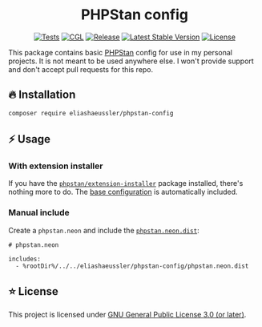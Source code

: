 <div align="center">

# PHPStan config

[![Tests](https://github.com/eliashaeussler/phpstan-config/actions/workflows/tests.yaml/badge.svg)](https://github.com/eliashaeussler/phpstan-config/actions/workflows/tests.yaml)
[![CGL](https://github.com/eliashaeussler/phpstan-config/actions/workflows/cgl.yaml/badge.svg)](https://github.com/eliashaeussler/phpstan-config/actions/workflows/cgl.yaml)
[![Release](https://github.com/eliashaeussler/phpstan-config/actions/workflows/release.yaml/badge.svg)](https://github.com/eliashaeussler/phpstan-config/actions/workflows/release.yaml)
[![Latest Stable Version](http://poser.pugx.org/eliashaeussler/phpstan-config/v)](https://packagist.org/packages/eliashaeussler/phpstan-config)
[![License](http://poser.pugx.org/eliashaeussler/phpstan-config/license)](LICENSE)

</div>

This package contains basic [PHPStan](https://phpstan.org/) config for use in my
personal projects. It is not meant to be used anywhere else. I won't provide
support and don't accept pull requests for this repo.

## 🔥 Installation

```bash
composer require eliashaeussler/phpstan-config
```

## ⚡ Usage

### With extension installer

If you have the [`phpstan/extension-installer`](https://github.com/phpstan/extension-installer)
package installed, there's nothing more to do. The [base configuration](phpstan-base.neon.dist)
is automatically included.

### Manual include

Create a `phpstan.neon` and include the [`phpstan.neon.dist`](phpstan.neon.dist):

```neon
# phpstan.neon

includes:
  - %rootDir%/../../eliashaeussler/phpstan-config/phpstan.neon.dist
```

## ⭐ License

This project is licensed under [GNU General Public License 3.0 (or later)](LICENSE).
